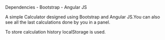 Dependencies
    - Bootstrap
    - Angular JS

A simple Calculator designed using Bootstrap and Angular JS.You can also see all the last calculations done by you in a panel.

To store calculation history localStorage is used.
